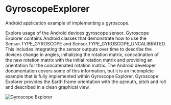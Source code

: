 GyroscopeExplorer
=================

Android application example of implementing a gyroscope.

Explore usage of the Android devices gyroscope sensor. Gyroscope Explorer contains Android classes that demonstrate how to use the Sensor.TYPE_GYROSCOPE and Sensor.TYPE_GYROSCOPE_UNCALIBRATED. This includes integrating the sensor outputs over time to describe the devices change in angles, initializing the rotation matrix, concatination of the new rotation matrix with the initial rotation matrix and providing an orientation for the concatenated rotation matrix. The Android developer documentation covers some of this information, but it is an incomplete example that is fully implemented within Gyroscope Explorer. Gyroscope Explorer provides the Earth frame orientation with the azimuth, pitch and roll and described in a clean graphical view.

![Gyroscope Explorer](/http://blog.kircherelectronics.com/blog/images/gyroscope_explorer_screenshot_1.png "Gyroscope Explorer")
